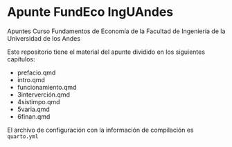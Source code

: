 # Apunte FundEco IngUAndes

Apuntes Curso Fundamentos de Economía de la Facultad de Ingeniería de la Universidad de los Andes

Este repositorio tiene el material del apunte dividido en los siguientes capítulos:

      
- prefacio.qmd
- intro.qmd
- funcionamiento.qmd
- 3interverción.qmd
- 4sistimpo.qmd
- 5varia.qmd
- 6finan.qmd

El archivo de configuración con la información de compilación es `quarto.yml`